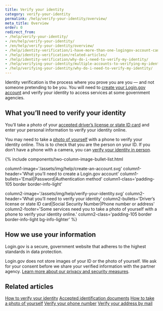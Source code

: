 ```yaml
---
title: Verify your identity
category: verify-your-identity
permalink: /help/verify-your-identity/overview/
meta_title: Overview
order: 0
redirect_from:
- /help/verify-your-identity/
- /en/help/verify-your-identity/
- /en/help/verify-your-identity/overview/
- /help/identity-verification/i-have-more-than-one-logingov-account-can-I-verify-my-identity-for-all-of-them/
- /help/identity-verification/related-articles/
- /help/identity-verification/why-do-i-need-to-verify-my-identity/
- /help/verifying-your-identity/multiple-accounts-to-verifying-my-identity-for/
- /help/verifying-your-identity/why-do-i-need-to-verify-my-identity/
---
```


Identity verification is the process where you prove you are you — and not someone pretending to be you. You will need to [create your Login.gov account](/create-an-account/) and verify your identity to access services at some government agencies.

## What you’ll need to verify your identity

You’ll take a photo of your [accepted driver’s license or state ID card](/help/verify-your-identity/accepted-identification-documents/) and enter your personal information to verify your identity online.

You may need to take a [photo of yourself](/help/verify-your-identity/how-to-take-photos-to-verify-your-identity/) with a phone to verify your identity online. This is to check that you are the person on your ID. If you don’t have a phone with a camera, you can [verify your identity in person](/help/verify-your-identity/verify-your-identity-in-person/).

{%
  include components/two-column-image-bullet-list.html

  column1-image='/assets/img/help/create-an-account.svg'
  column1-header='What you’ll need to create a Login.gov account'
  column1-bullets='Email|Password|Authentication method'
  column1-class='padding-105 border border-info-light'

  column2-image='/assets/img/help/verify-your-identity.svg'
  column2-header='What you’ll need to verify your identity'
  column2-bullets='Driver’s license or state ID card|Social Security Number|Phone number or address'
  column2-footer='Some services need you to take a photo of yourself with a phone to verify your identity online.'
  column2-class='padding-105 border border-info-light bg-info-lighter'
%}

## How we use your information

Login.gov is a secure, government website that adheres to the highest standards in data protection.

Login.gov does not store images of your ID or the photo of yourself. We ask for your consent before we share your verified information with the partner agency. [Learn more about our privacy and security measures](/policy/).


## Related articles

[How to verify your identity](/help/verify-your-identity/how-to-verify-your-identity/)
[Accepted identification documents](/help/verify-your-identity/accepted-identification-documents/)
[How to take a photo of yourself](/help/verify-your-identity/how-to-take-photos-to-verify-your-identity/)
[Verify your phone number](/help/verify-your-identity/phone-number/)
[Verify your address by mail](/help/verify-your-identity/verify-your-address-by-mail/)
